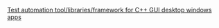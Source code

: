 [Test automation tool/libraries/framework for C++ GUI desktop windows apps](https://stackoverflow.com/questions/5975184/test-automation-tool-libraries-framework-for-c-gui-desktop-windows-apps)